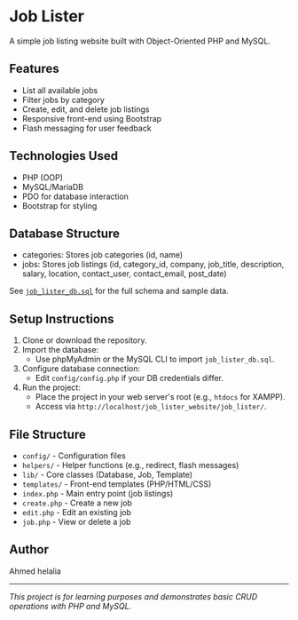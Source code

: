 # Job Lister

A simple job listing website built with Object-Oriented PHP and MySQL.

## Features

- List all available jobs
- Filter jobs by category
- Create, edit, and delete job listings
- Responsive front-end using Bootstrap
- Flash messaging for user feedback

## Technologies Used

- PHP (OOP)
- MySQL/MariaDB
- PDO for database interaction
- Bootstrap for styling

## Database Structure

- categories: Stores job categories (id, name)
- jobs: Stores job listings (id, category_id, company, job_title, description, salary, location, contact_user, contact_email, post_date)

See [`job_lister_db.sql`](job_lister_db.sql) for the full schema and sample data.

## Setup Instructions

1. Clone or download the repository.
2. Import the database:
   - Use phpMyAdmin or the MySQL CLI to import `job_lister_db.sql`.
3. Configure database connection:
   - Edit `config/config.php` if your DB credentials differ.
4. Run the project:
   - Place the project in your web server's root (e.g., `htdocs` for XAMPP).
   - Access via `http://localhost/job_lister_website/job_lister/`.

## File Structure

- `config/` - Configuration files
- `helpers/` - Helper functions (e.g., redirect, flash messages)
- `lib/` - Core classes (Database, Job, Template)
- `templates/` - Front-end templates (PHP/HTML/CSS)
- `index.php` - Main entry point (job listings)
- `create.php` - Create a new job
- `edit.php` - Edit an existing job
- `job.php` - View or delete a job

## Author

Ahmed helalia

---

*This project is for learning purposes and demonstrates basic CRUD operations with PHP and MySQL.*
